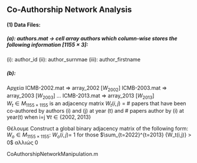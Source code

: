 ## Co-Authorship Network Analysis

#### (1) Data Files:
##### (a): authors.mat -> cell array authors which column-wise stores the following information $[1155 \times 3]$:
(i): author_id
(ii): author_surnmae
(iii): author_firstname
##### (b): 
Αρχεία
ICMB-2002.mat => array_2002 $[W_{2002}]$
ICMB-2003.mat => array_2003 $[W_{2003}]$
...
ICMB-2013.mat => array_2013 $[W_{2013}]$        
$W_t \in M_{1155 \times 1155}$ is an adjacency matrix
$W_t(i, j)$ = # papers that have been co-authored by authors (i) and (j) at year (t) and # papers author by (i) at year(t) when i=j
$\forall t \in \{2002, 2013\}$


Θέλουμε
Construct a global binary adjacency matrix of the following form:
$W_o \in M_{1155 \times 1155}$: $W_o(i,j) =$  1 for those $\sum_{t=2022}^{t=2013} {W_t(i,j)} > 0$ αλλιώς 0

CoAuthorshipNetworkManipulation.m

